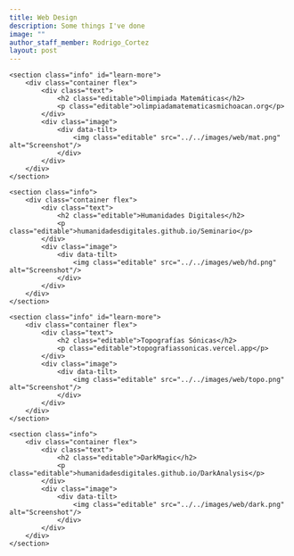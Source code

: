 ```yaml
---
title: Web Design
description: Some things I've done
image: ""
author_staff_member: Rodrigo_Cortez
layout: post
---
```

<body> 
<!-- <section class="hero" style="background-image: url({% include relative-src.html src=page.image %})"> -->

<div class="content">

	<section class="info" id="learn-more">
		<div class="container flex">
			<div class="text">
				<h2 class="editable">Olimpiada Matemáticas</h2>
				<p class="editable">olimpiadamatematicasmichoacan.org</p>
			</div>
			<div class="image">
				<div data-tilt>
					<img class="editable" src="../../images/web/mat.png" alt="Screenshot"/>
				</div>
			</div>
		</div>
	</section>

	<section class="info">
		<div class="container flex">
			<div class="text">
				<h2 class="editable">Humanidades Digitales</h2>
				<p class="editable">humanidadesdigitales.github.io/Seminario</p>
			</div>
			<div class="image">
				<div data-tilt>
					<img class="editable" src="../../images/web/hd.png" alt="Screenshot"/>
				</div>
			</div>
		</div>
	</section>

	<section class="info" id="learn-more">
		<div class="container flex">
			<div class="text">
				<h2 class="editable">Topografías Sónicas</h2>
				<p class="editable">topografiassonicas.vercel.app</p>
			</div>
			<div class="image">
				<div data-tilt>
					<img class="editable" src="../../images/web/topo.png" alt="Screenshot"/>
				</div>
			</div>
		</div>
	</section>

	<section class="info">
		<div class="container flex">
			<div class="text">
				<h2 class="editable">DarkMagic</h2>
				<p class="editable">humanidadesdigitales.github.io/DarkAnalysis</p>
			</div>
			<div class="image">
				<div data-tilt>
					<img class="editable" src="../../images/web/dark.png" alt="Screenshot"/>
				</div>
			</div>
		</div>
	</section>

</div>
<script src="https://code.jquery.com/jquery-3.4.1.slim.js"></script> <!-- Load jQuery first -->
<script src="https://unpkg.com/tilt.js@1.2.1/dest/tilt.jquery.min.js"></script> <!-- Load Tilt.js library -->
</body>